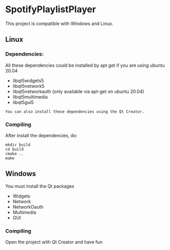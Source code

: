 # SpotifyPlaylistPlayer

This project is compatible with Windows and Linux.

## Linux 
### Dependencies:
All these dependencies could be installed by apt get if you are using 
ubuntu 20.04
- libqt5widgets5
- libqt5network5
- libqt5networkauth (only available via apt-get on ubuntu 20.04)
- libqt5multimedia
- libqt5gui5

`You can also install these dependencies using the Qt Creator.`

### Compiling
After install the dependencies, do:

```
mkdir build
cd build
cmake ..
make
```
## Windows
You must install the Qt packages

- Widgets
- Network
- NetworkOauth
- Multimedia
- GUI

### Compiling

Open the project with Qt Creator and have fun
